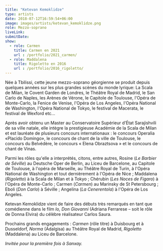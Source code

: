 ```yaml
---
title: "Ketevan Kemoklidze"
type: artists
date: 2018-07-12T16:59:54+06:00
image: images/artists/ketevan_kemoklidze.png
role: Mezzo-soprano
liveLink: 
submitDate: 
show:
  - role: Carmen
    title: Carmen en 2021
    url : /portfolio/2021_carmen/
  - role: Maddalena
    title: Rigoletto en 2016
    url : /portfolio/2016_rigoletto/
---
```


Née à Tbilissi, cette jeune mezzo-soprano géorgienne se produit depuis quelques années sur les plus grandes scènes du monde lyrique: La Scala de Milan, le Covent Garden de Londres, le Théâtre Royal de Madrid, le San Carlo de Naples, les Arènes de Vérone, le Capitole de Toulouse, l'Opéra de Monte-Carlo, la Fenice de Venise, l'Opéra de Los Angeles, l'Opéra National de Washington, l'Opéra National de Tokyo, le festival de Macerata, le festival de Wexford etc...

Après avoir obtenu un Master au Conservatoire Supérieur d’État Sarajishvili de sa ville natale, elle intègre la prestigieuse Académie de la Scala de Milan et est lauréate de plusieurs concours internationaux : le concours Operalia «Placido Domingo», le concours de chant de la ville de Toulouse, le concours du Belvédère, le concours « Elena Obraztsova » et le concours de chant de Vinas.

Parmi les rôles qu'elle a interprétés, citons, entre autres, Rosine (*Le Barbier de Séville*) au Deutsche Oper de Berlin, au Liceu de Barcelone, au Capitole de Toulouse, à l'opéra de Marseille, au Théâtre Royal de Turin, à l'Opéra National de Washington et tout dernièrement à l'Opéra de Nice ; Maddalena (*Rigoletto*) à la Scala de Milan et à Tokyo ; Chérubin (*Les Noces de Figaro*) à l'Opéra de Monte-Carlo ; Carmen (*Carmen*) au Marinsky de St Petersbourg ; Eboli (*Don Carlo*) à Séville ; Angelina (*La Cenerentola*) à l'Opéra de Los Angeles.

Ketevan Kemoklidze vient de faire des débuts très remarqués en tant que comédienne dans le film *Io, Don Giovanni* (Adriana Ferrarese – soit le rôle de Donna Elvira) du célèbre réalisateur Carlos Saura.

Prochains grands engagements : *Carmen* (rôle titre) à Duisbourg et à Dusseldorf, *Norma* (Adalgisa) au Théâtre Royal de Madrid, *Rigoletto* (Maddalena) au Liceu de Barcelone.

*Invitée pour la première fois à Sanxay.*

